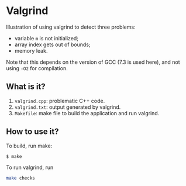 # Valgrind
Illustration of using valgrind to detect three problems:
  * variable `m` is not initialized;
  * array index gets out of bounds;
  * memory leak.

Note that this depends on the version of GCC (7.3 is used here), and
not using `-O2` for compilation.

## What is it?
1. `valgrind.cpp`: problematic C++ code.
1. `valgrind.txt`: output generated by valgrind.
1. `Makefile`: make file to build the application and run valgrind.

## How to use it?
To build, run make:
```bash
$ make
```

To run valgrind, run
```bash
make checks
```
